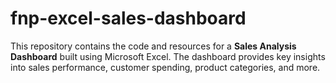 # fnp-excel-sales-dashboard
This repository contains the code and resources for a **Sales Analysis Dashboard** built using Microsoft Excel. The dashboard provides key insights into sales performance, customer spending, product categories, and more.
